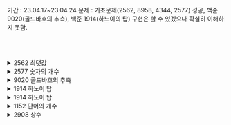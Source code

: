 기간 : 23.04.17~23.04.24
문제 : 기초문제(2562, 8958, 4344, 2577) 성공, 백준 9020(골드바흐의 추측), 백준 1914(하노이의 탑) 구현은 할 수 있겠으나 확실히 이해하지 못함.

<br><br>

<details>
<summary>2562 최댓값</summary>
<div markdown="1">       

index() 활용하자! <br>
index() 인자로 넘겨준 값이 몇 번째 수인지 찾아준다.
<br>

</div>
</details>

<details>
<summary>2577 숫자의 개수</summary>
<div markdown="1">       

count() 활용하자! <br>
count(): 인자로 넘겨준 숫자가 각 리스트에서 몇번 나오는지 파악할 수 있다. <br>

</div>
</details>

<details>
<summary>9020 골드바흐의 추측</summary>
<div markdown="1">       

소수 판별시 에라토스테네스의 체 개념을 적용하여 2부터 √N 까지만 탐색하면 된다! <br>

</div>
</details>

<details>
<summary>1914 하노이 탑</summary>
<div markdown="1">       

1. n-1개의 원판을 _from에서 temp으로 옮긴다  <br>
2. n번째 원판을 _from에서 _to로 옮긴다. <br>
3. temp 놓여진 n-1개의 원판을 _to로 옮긴다. <br>
코드 구현은 가능하나 위 과정을 재귀 호출하는 과정이 명확히 이해되지 않음. <br>

</div>
</details>

<details>
<summary>1914 하노이 탑</summary>
<div markdown="1">       

1. n-1개의 원판을 _from에서 temp으로 옮긴다  <br>
2. n번째 원판을 _from에서 _to로 옮긴다. <br>
3. temp 놓여진 n-1개의 원판을 _to로 옮긴다. <br>
코드 구현은 가능하나 위 과정을 재귀 호출하는 과정이 명확히 이해되지 않음. <br>

</div>
</details>

<details>
<summary>1152 단어의 개수</summary>
<div markdown="1">       

인풋 받을 때 input().split() 과 list(input().split()) 둘다 리스트로 받아진다. <br>

</div>
</details>

<details>
<summary>2908 상수</summary>
<div markdown="1">       

str을 거꾸로 재배치 하고 싶을 땐 [::-1]을 활용하자 <br>
reverse()는 문자열이 원소 하나하나 마다 쪼개져 있을 때 사용가능하다. <br>
ex: ['a', 'b', 'c'] -> ['c', 'b', 'a'] <br>

</div>
</details>